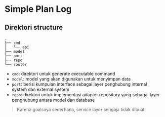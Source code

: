 # Simple Plan Log

## Direktori structure

```shell
.
├── cmd
│   └── api
├── model
├── port
├── repo
└── router
```

- `cmd`: direktori untuk generate executable command
- `model`: model yang akan digunakan untuk menyimpan data
- `port`: berisi kumpulan interface sebagai layer penghubung internal system dan external system
- `repo`: direktori untuk implementasi adapter repository yang sebagai layer penghubung antara model dan database

> Karena goalsnya sederhana, service layer sengaja tidak dibuat